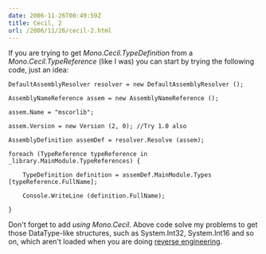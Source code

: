 ```yaml
---
date: 2006-11-26T00:49:59Z
title: Cecil, 2
url: /2006/11/26/cecil-2.html
---
```


<p>If you are trying to get <em>Mono.Cecil.TypeDefinition</em> from a <em>Mono.Cecil.TypeReference</em> (like I was) you can start by trying the following code, just an idea:</p>
<p><code lang="csharp">DefaultAssemblyResolver resolver = new DefaultAssemblyResolver ();<br />
AssemblyNameReference assem = new AssemblyNameReference ();<br />
assem.Name = "mscorlib";<br />
assem.Version = new Version (2, 0); //Try 1.0 also<br />
AssemblyDefinition assemDef = resolver.Resolve (assem);<br />
foreach (TypeReference typeReference in _library.MainModule.TypeReferences) {<br />
	TypeDefinition definition = assemDef.MainModule.Types [typeReference.FullName];<br />
	Console.WriteLine (definition.FullName);<br />
}</code></p>
<p>Don't forget to add <em>using Mono.Cecil</em>. Above code solve my problems to get those DataType-like structures, such as System.Int32, System.Int16 and so on, which aren't loaded when you are doing <a href="http://en.wikipedia.org/wiki/Reverse_engineering">reverse engineering</a>.</p>
